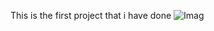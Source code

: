 This is the first project that i have done
![Imag](https://uploads-ssl.webflow.com/6105315644a26f77912a1ada/63eea844ae4e3022154e2878_Holberton.png)